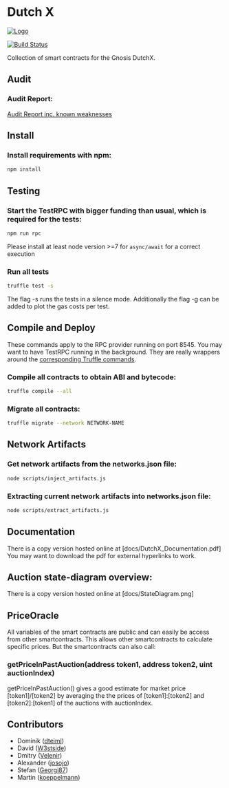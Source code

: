 Dutch X
=======

[![Logo](https://raw.githubusercontent.com/gnosis/gnosis-contracts/master/assets/logo.png)](https://gnosis.pm/)

[![Build Status](https://travis-ci.org/gnosis/dutch-exchange.svg)](https://travis-ci.org/gnosis/dutch-exchange?branch=SmartContractAudit1.0)

Collection of smart contracts for the Gnosis DutchX.


Audit
-----
### Audit Report:

[Audit Report inc. known weaknesses](docs/Solidity_Audit_Report.pdf)


Install
-------
### Install requirements with npm:

```bash
npm install
```

Testing
-------
### Start the TestRPC with bigger funding than usual, which is required for the tests:

```bash
npm run rpc
```
Please install at least node version >=7 for `async/await` for a correct execution

### Run all tests 

```bash
truffle test -s
```
The flag -s runs the tests in a silence mode. Additionally the flag -g can be added to plot the gas costs per test.


Compile and Deploy
------------------
These commands apply to the RPC provider running on port 8545. You may want to have TestRPC running in the background. They are really wrappers around the [corresponding Truffle commands](http://truffleframework.com/docs/advanced/commands).

### Compile all contracts to obtain ABI and bytecode:

```bash
truffle compile --all
```

### Migrate all contracts:

```bash
truffle migrate --network NETWORK-NAME
```

Network Artifacts
-----------------

### Get network artifacts from the networks.json file:

```bash
node scripts/inject_artifacts.js
```

### Extracting current network artifacts into networks.json file:

```bash
node scripts/extract_artifacts.js
```


Documentation
-------------

There is a copy version hosted online at [docs/DutchX_Documentation.pdf]
You may want to download the pdf for external hyperlinks to work.

Auction state-diagram overview:
-------------------------------

There is a copy version hosted online at [docs/StateDiagram.png]

PriceOracle
-----------

All variables of the smart contracts are public and can easily be access from other smartcontracts. This allows other smartcontracts to calculate specific prices. But the smartcontracts can also call:
 
### getPriceInPastAuction(address token1, address token2, uint auctionIndex)

getPriceInPastAuction() gives a good estimate for market price [token1]/[token2] by averaging the the prices of [token1]:[token2] and [token2]:[token1] of the auctions with auctionIndex.
 

Contributors
------------
- Dominik ([dteiml](https://github.com/dteiml))
- David ([W3stside](https://github.com/w3stside))
- Dmitry ([Velenir](https://github.com/Velenir))
- Alexander ([josojo](https://github.com/josojo))
- Stefan ([Georgi87](https://github.com/Georgi87))
- Martin ([koeppelmann](https://github.com/koeppelmann))
